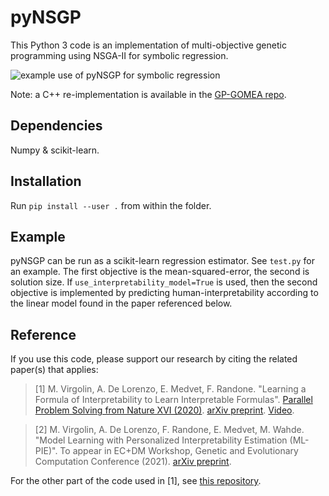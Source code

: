 # pyNSGP
This Python 3 code is an implementation of multi-objective genetic programming using NSGA-II for symbolic regression.

![example use of pyNSGP for symbolic regression](https://github.com/marcovirgolin/pyNSGP/blob/master/example_pic.jpeg?raw=true)

Note: a C++ re-implementation is available in the [GP-GOMEA repo](https://github.com/marcovirgolin/GP-GOMEA).


## Dependencies
Numpy & scikit-learn.

## Installation
Run `pip install --user .` from within the folder.

## Example 
pyNSGP can be run as a scikit-learn regression estimator. See `test.py` for an example. 
The first objective is the mean-squared-error, the second is solution size. If `use_interpretability_model=True` is used, then the second objective is implemented by predicting human-interpretability according to the linear model found in the paper referenced below.

## Reference
If you use this code, please support our research by citing the related paper(s) that applies:
> [1] M. Virgolin, A. De Lorenzo, E. Medvet, F. Randone. "Learning a Formula of Interpretability to Learn Interpretable Formulas". [Parallel Problem Solving from Nature XVI (2020)](https://doi.org/10.1007/978-3-030-58115-2_6). [arXiv preprint](https://arxiv.org/abs/2004.11170). [Video](https://www.youtube.com/watch?v=V2lmbStyMGE&ab_channel=MarcoVirgolin).

> [2] M. Virgolin, A. De Lorenzo, F. Randone, E. Medvet, M. Wahde. "Model Learning with Personalized Interpretability Estimation (ML-PIE)". To appear in EC+DM Workshop, Genetic and Evolutionary Computation Conference (2021). [arXiv preprint](https://arxiv.org/abs/2104.06060).


For the other part of the code used in [1], see [this repository](https://github.com/MaLeLabTs/GPFormulasInterpretability). 
